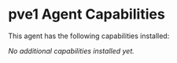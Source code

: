 # pve1 Agent Capabilities

This agent has the following capabilities installed:

_No additional capabilities installed yet._
